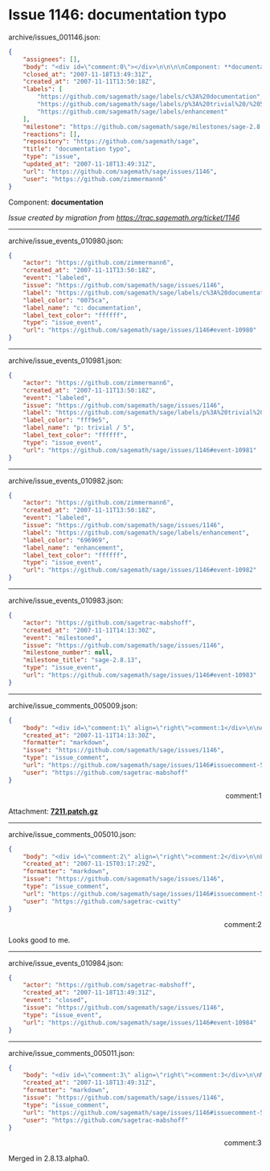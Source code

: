 # Issue 1146: documentation typo

archive/issues_001146.json:
```json
{
    "assignees": [],
    "body": "<div id=\"comment:0\"></div>\n\n\n\nComponent: **documentation**\n\n_Issue created by migration from https://trac.sagemath.org/ticket/1146_\n\n",
    "closed_at": "2007-11-18T13:49:31Z",
    "created_at": "2007-11-11T13:50:18Z",
    "labels": [
        "https://github.com/sagemath/sage/labels/c%3A%20documentation",
        "https://github.com/sagemath/sage/labels/p%3A%20trivial%20/%205",
        "https://github.com/sagemath/sage/labels/enhancement"
    ],
    "milestone": "https://github.com/sagemath/sage/milestones/sage-2.8.13",
    "reactions": [],
    "repository": "https://github.com/sagemath/sage",
    "title": "documentation typo",
    "type": "issue",
    "updated_at": "2007-11-18T13:49:31Z",
    "url": "https://github.com/sagemath/sage/issues/1146",
    "user": "https://github.com/zimmermann6"
}
```
<div id="comment:0"></div>



Component: **documentation**

_Issue created by migration from https://trac.sagemath.org/ticket/1146_





---

archive/issue_events_010980.json:
```json
{
    "actor": "https://github.com/zimmermann6",
    "created_at": "2007-11-11T13:50:18Z",
    "event": "labeled",
    "issue": "https://github.com/sagemath/sage/issues/1146",
    "label": "https://github.com/sagemath/sage/labels/c%3A%20documentation",
    "label_color": "0075ca",
    "label_name": "c: documentation",
    "label_text_color": "ffffff",
    "type": "issue_event",
    "url": "https://github.com/sagemath/sage/issues/1146#event-10980"
}
```



---

archive/issue_events_010981.json:
```json
{
    "actor": "https://github.com/zimmermann6",
    "created_at": "2007-11-11T13:50:18Z",
    "event": "labeled",
    "issue": "https://github.com/sagemath/sage/issues/1146",
    "label": "https://github.com/sagemath/sage/labels/p%3A%20trivial%20/%205",
    "label_color": "fff9e5",
    "label_name": "p: trivial / 5",
    "label_text_color": "ffffff",
    "type": "issue_event",
    "url": "https://github.com/sagemath/sage/issues/1146#event-10981"
}
```



---

archive/issue_events_010982.json:
```json
{
    "actor": "https://github.com/zimmermann6",
    "created_at": "2007-11-11T13:50:18Z",
    "event": "labeled",
    "issue": "https://github.com/sagemath/sage/issues/1146",
    "label": "https://github.com/sagemath/sage/labels/enhancement",
    "label_color": "696969",
    "label_name": "enhancement",
    "label_text_color": "ffffff",
    "type": "issue_event",
    "url": "https://github.com/sagemath/sage/issues/1146#event-10982"
}
```



---

archive/issue_events_010983.json:
```json
{
    "actor": "https://github.com/sagetrac-mabshoff",
    "created_at": "2007-11-11T14:13:30Z",
    "event": "milestoned",
    "issue": "https://github.com/sagemath/sage/issues/1146",
    "milestone_number": null,
    "milestone_title": "sage-2.8.13",
    "type": "issue_event",
    "url": "https://github.com/sagemath/sage/issues/1146#event-10983"
}
```



---

archive/issue_comments_005009.json:
```json
{
    "body": "<div id=\"comment:1\" align=\"right\">comment:1</div>\n\nAttachment: **[7211.patch.gz](https://github.com/sagemath/sage/files/ticket1146/7211.patch.gz)**",
    "created_at": "2007-11-11T14:13:30Z",
    "formatter": "markdown",
    "issue": "https://github.com/sagemath/sage/issues/1146",
    "type": "issue_comment",
    "url": "https://github.com/sagemath/sage/issues/1146#issuecomment-5009",
    "user": "https://github.com/sagetrac-mabshoff"
}
```

<div id="comment:1" align="right">comment:1</div>

Attachment: **[7211.patch.gz](https://github.com/sagemath/sage/files/ticket1146/7211.patch.gz)**



---

archive/issue_comments_005010.json:
```json
{
    "body": "<div id=\"comment:2\" align=\"right\">comment:2</div>\n\nLooks good to me.",
    "created_at": "2007-11-15T03:17:29Z",
    "formatter": "markdown",
    "issue": "https://github.com/sagemath/sage/issues/1146",
    "type": "issue_comment",
    "url": "https://github.com/sagemath/sage/issues/1146#issuecomment-5010",
    "user": "https://github.com/sagetrac-cwitty"
}
```

<div id="comment:2" align="right">comment:2</div>

Looks good to me.



---

archive/issue_events_010984.json:
```json
{
    "actor": "https://github.com/sagetrac-mabshoff",
    "created_at": "2007-11-18T13:49:31Z",
    "event": "closed",
    "issue": "https://github.com/sagemath/sage/issues/1146",
    "type": "issue_event",
    "url": "https://github.com/sagemath/sage/issues/1146#event-10984"
}
```



---

archive/issue_comments_005011.json:
```json
{
    "body": "<div id=\"comment:3\" align=\"right\">comment:3</div>\n\nMerged in 2.8.13.alpha0.",
    "created_at": "2007-11-18T13:49:31Z",
    "formatter": "markdown",
    "issue": "https://github.com/sagemath/sage/issues/1146",
    "type": "issue_comment",
    "url": "https://github.com/sagemath/sage/issues/1146#issuecomment-5011",
    "user": "https://github.com/sagetrac-mabshoff"
}
```

<div id="comment:3" align="right">comment:3</div>

Merged in 2.8.13.alpha0.
